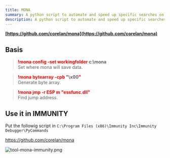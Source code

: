 ```yaml
---
title: MONA
summary: A python script to automate and speed up specific searches on Immunity Debugger and WinDBG.
description: A python script to automate and speed up specific searches on Immunity Debugger and WinDBG.
---
```


**[https://github.com/corelan/mona](https://github.com/corelan/mona)**

## Basis


 > 
 > **<font color=red>!mona config -set workingfolder </font>c:\mona**</br>
 > Set where mona will save data.

 > 
 > **<font color=red>!mona bytearray -cpb "</font>\\x00<font color=red>"</br></font>**
 > Generate byte array.

 > 
 > **<font color=red>!mona jmp -r ESP m "essfunc.dll"</font>**</br>
 > Find jump address.

## Use it in IMMUNITY

Put the followig script in `C:\Program Files (x86)\Immunity Inc\Immunity Debugger\PyCommands`

https://github.com/corelan/mona

![tool-mona-immunity.png](../attachments/tool-mona-immunity.png)
